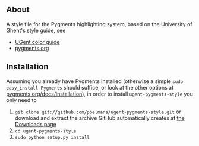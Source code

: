 About
-----

A style file for the Pygments highlighting system, based on the University of Ghent's style guide, see

* [UGent color guide](http://www.huisstijl.ugent.be/elementen/kleurgebruik.pdf)
* [pygments.org](http://pygments.org)

Installation
------------

Assuming you already have Pygments installed (otherwise a simple `sudo easy_install Pygments` should suffice, or look at the other options at [pygments.org/docs/installation](http://pygments.org/docs/installation/)), in order to install `ugent-pygments-style` you only need to

1. `git clone git://github.com/pbelmans/ugent-pygments-style.git` or download and extract the archive GitHub automatically creates at [the Downloads page](https://github.com/pbelmans/ugent-pygments-style/downloads)
1. `cd ugent-pygments-style`
1. `sudo python setup.py install`
